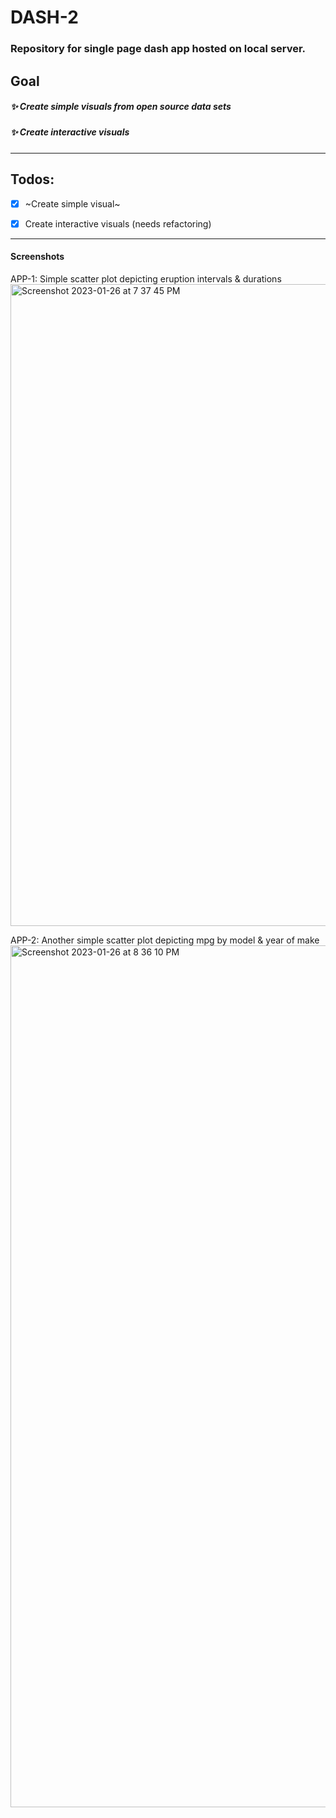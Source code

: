 # DASH-2

### Repository for single page dash app hosted on local server. 

## Goal
##### :sparkles: Create simple visuals from open source data sets
##### :sparkles: Create interactive visuals

---
## Todos:
- [X] ~Create simple visual~
* [X] Create interactive visuals (needs refactoring)

---

#### Screenshots 

APP-1: Simple scatter plot depicting eruption intervals & durations
<img width="1027" alt="Screenshot 2023-01-26 at 7 37 45 PM" src="https://user-images.githubusercontent.com/63305557/214981339-70dcb581-88a7-43b7-9fe4-e2dbfb2200f9.png">

APP-2: Another simple scatter plot depicting mpg by model & year of make
<img width="1379" alt="Screenshot 2023-01-26 at 8 36 10 PM" src="https://user-images.githubusercontent.com/63305557/214991258-d77022e1-b795-4896-8071-bb7ddf46ef9f.png">

